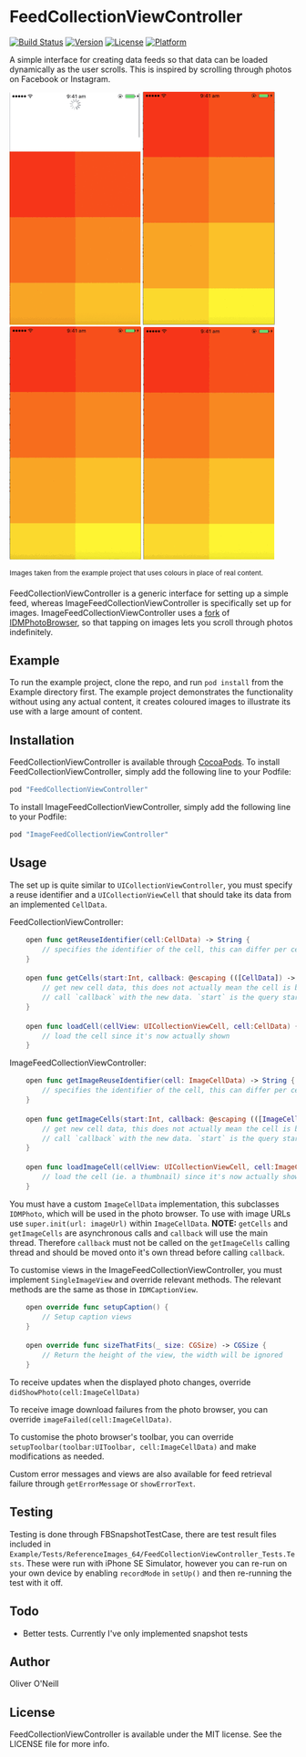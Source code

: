 # FeedCollectionViewController

[![Build Status](https://travis-ci.org/oliveroneill/FeedCollectionViewController.svg?branch=master)](https://travis-ci.org/oliveroneill/FeedCollectionViewController)
[![Version](https://img.shields.io/cocoapods/v/FeedCollectionViewController.svg?style=flat)](http://cocoapods.org/pods/FeedCollectionViewController)
[![License](https://img.shields.io/cocoapods/l/FeedCollectionViewController.svg?style=flat)](http://cocoapods.org/pods/FeedCollectionViewController)
[![Platform](https://img.shields.io/cocoapods/p/FeedCollectionViewController.svg?style=flat)](http://cocoapods.org/pods/FeedCollectionViewController)

A simple interface for creating data feeds so that data can be loaded
dynamically as the user scrolls. This is inspired by scrolling through photos
on Facebook or Instagram.

![Refresh Content by swiping down](Images/refresh.gif)    ![Images load as you scroll](Images/loads_as_scroll.gif)     ![Load bulk content when the user reaches the bottom of the feed](Images/infinite_scroll.gif)    ![Scroll through photos one at a time by tapping them](Images/view_photos.gif)

<sup>Images taken from the example project that uses colours in place of real content.</sup>

FeedCollectionViewController is a generic interface for setting up a simple
feed, whereas ImageFeedCollectionViewController is specifically set up for
images. ImageFeedCollectionViewController uses a [fork](https://github.com/oliveroneill/OOPhotoBrowser)
of [IDMPhotoBrowser](https://github.com/ideaismobile/IDMPhotoBrowser),
so that tapping on images lets you scroll through photos indefinitely.

## Example

To run the example project, clone the repo, and run `pod install` from the Example directory first.
The example project demonstrates the functionality without using any actual content, it creates
coloured images to illustrate its use with a large amount of content.

## Installation

FeedCollectionViewController is available through [CocoaPods](http://cocoapods.org). To install
FeedCollectionViewController, simply add the following line to your Podfile:

```ruby
pod "FeedCollectionViewController"
```

To install ImageFeedCollectionViewController, simply add the following line to
your Podfile:

```ruby
pod "ImageFeedCollectionViewController"
```

## Usage

The set up is quite similar to `UICollectionViewController`, you must specify a
reuse identifier and a `UICollectionViewCell` that should take its data from an
implemented `CellData`.

FeedCollectionViewController:

``` swift
    open func getReuseIdentifier(cell:CellData) -> String {
        // specifies the identifier of the cell, this can differ per cell
    }

    open func getCells(start:Int, callback: @escaping (([CellData]) -> Void)) {
        // get new cell data, this does not actually mean the cell is being shown
        // call `callback` with the new data. `start` is the query starting position
    }

    open func loadCell(cellView: UICollectionViewCell, cell:CellData) {
        // load the cell since it's now actually shown
    }
```

ImageFeedCollectionViewController:

``` swift
    open func getImageReuseIdentifier(cell: ImageCellData) -> String {
        // specifies the identifier of the cell, this can differ per cell
    }

    open func getImageCells(start:Int, callback: @escaping (([ImageCellData]) -> Void)) {
        // get new cell data, this does not actually mean the cell is being shown
        // call `callback` with the new data. `start` is the query starting position
    }

    open func loadImageCell(cellView: UICollectionViewCell, cell:ImageCellData) {
        // load the cell (ie. a thumbnail) since it's now actually shown
    }
```

You must have a custom `ImageCellData` implementation, this subclasses
`IDMPhoto`, which will be used in the photo browser. To use with image
URLs use `super.init(url: imageUrl)` within `ImageCellData`.
**NOTE:** `getCells` and `getImageCells` are asynchronous calls and `callback`
will use the main thread. Therefore `callback` must not be called on the
`getImageCells` calling thread and should be moved onto it's own thread before
calling `callback`.

To customise views in the ImageFeedCollectionViewController, you must
implement `SingleImageView` and override relevant methods. The relevant
methods are the same as those in `IDMCaptionView`.
``` swift
    open override func setupCaption() {
        // Setup caption views
    }

    open override func sizeThatFits(_ size: CGSize) -> CGSize {
        // Return the height of the view, the width will be ignored
    }
```
To receive updates when the displayed photo changes, override `didShowPhoto(cell:ImageCellData)`

To receive image download failures from the photo browser, you can override
`imageFailed(cell:ImageCellData)`.

To customise the photo browser's toolbar, you can override
`setupToolbar(toolbar:UIToolbar, cell:ImageCellData)` and make modifications
as needed.

Custom error messages and views are also available for feed retrieval failure
through `getErrorMessage` or `showErrorText`.

## Testing
Testing is done through FBSnapshotTestCase, there are test result files included
in `Example/Tests/ReferenceImages_64/FeedCollectionViewController_Tests.Tests`.
These were run with iPhone SE Simulator, however you can re-run on your own
device by enabling `recordMode` in `setUp()` and then re-running the test with
it off.

## Todo
- Better tests. Currently I've only implemented snapshot tests

## Author

Oliver O'Neill

## License

FeedCollectionViewController is available under the MIT license. See the LICENSE file for more info.
